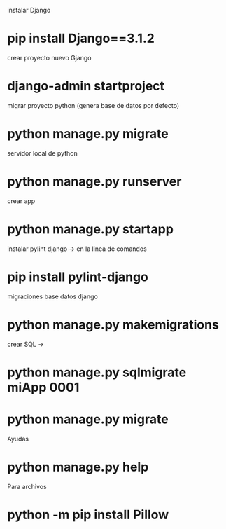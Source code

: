 instalar Django
# pip install Django==3.1.2
crear proyecto nuevo Gjango
# django-admin startproject <nombreProyecto>
migrar proyecto python (genera base de datos por defecto)
# python manage.py migrate
servidor local de python
# python manage.py runserver
crear app
# python manage.py startapp <nombreapp>

instalar pylint django -> en la linea de comandos
# pip install pylint-django
migraciones base datos django
# python manage.py makemigrations
crear SQL ->
# python manage.py sqlmigrate miApp 0001
# python manage.py migrate




Ayudas
# python manage.py help

Para archivos
# python -m pip install Pillow